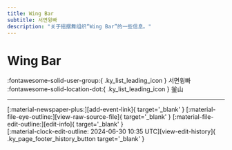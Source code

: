 ```yaml
---
title: Wing Bar
subtitle: 서면윙빠
description: "关于摇摆舞组织“Wing Bar”的一些信息。"
---
```


# Wing Bar

:fontawesome-solid-user-group:{ .ky_list_leading_icon } 서면윙빠  
:fontawesome-solid-location-dot:{ .ky_list_leading_icon } 釜山  


---

<div class="ky_page_footer" markdown>
<div class="ky_page_footer_trailing" markdown="span">
[:material-newspaper-plus:][add-event-link]{ target='_blank' }
[:material-file-eye-outline:][view-raw-source-file]{ target='_blank' }
[:material-file-edit-outline:][edit-info]{ target='_blank' }
</div>
<div class="ky_page_footer_leading" markdown="span">
[:material-clock-edit-outline: 2024-06-30 10:35 UTC][view-edit-history]{ .ky_page_footer_history_button target='_blank' }
</div>
</div>

[add-event-link]: https://github.com/swingdance/events/issues/new?assignees=&labels=add+event&projects=&template=02-add_entity.yml&title=%5Bkr%5D%20%3CName%3E&region=kr&province=Busan&city=Busan&org_id=wing-bar "添加活动"
[view-raw-source-file]: https://github.com/swingdance/orgs/blob/main/kr/wing-bar.json "查看原始源文件"
[edit-info]: https://github.com/swingdance/orgs/issues/new?assignees=&labels=update+org&projects=&template=03-update_entity.yml&title=%5Bkr%5D%20Wing%20Bar&region=kr&id=wing-bar&name=Wing%20Bar "编辑信息"

[view-edit-history]: https://github.com/swingdance/orgs/commits/main/kr/wing-bar.json "查看编辑历史"
